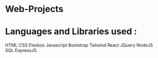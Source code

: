 # Web-Projects
# Languages and Libraries used :  
HTML
CSS
Flexbox
Javascript
Bootstrap
Tailwind
React
JQuery
NodeJS
SQL
ExpressJS
